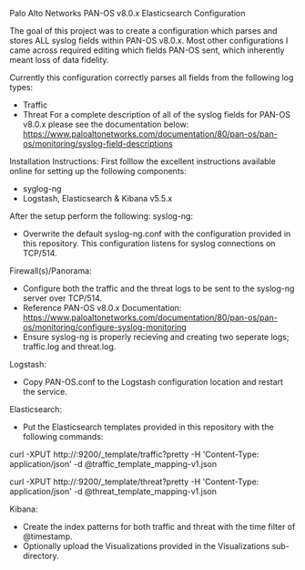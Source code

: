Palo Alto Networks PAN-OS v8.0.x Elasticsearch Configuration

The goal of this project was to create a configuration which parses and stores ALL syslog fields within PAN-OS v8.0.x. Most other configurations I came across required editing which fields PAN-OS sent, which inherently meant loss of data fidelity.

Currently this configuration correctly parses all fields from the following log types:
- Traffic
- Threat
For a complete description of all of the syslog fields for PAN-OS v8.0.x please see the documentation below:
https://www.paloaltonetworks.com/documentation/80/pan-os/pan-os/monitoring/syslog-field-descriptions

Installation Instructions:
First folllow the excellent instructions available online for setting up the following components:
- syglog-ng
- Logstash, Elasticsearch & Kibana v5.5.x

After the setup perform the following:
syslog-ng:
- Overwrite the default syslog-ng.conf with the configuration provided in this repository. This configuration listens for syslog connections on TCP/514.

Firewall(s)/Panorama: 
- Configure both the traffic and the threat logs to be sent to the syslog-ng server over TCP/514. 
- Reference PAN-OS v8.0.x Documentation: https://www.paloaltonetworks.com/documentation/80/pan-os/pan-os/monitoring/configure-syslog-monitoring
- Ensure syslog-ng is properly recieving and creating two seperate logs; traffic.log and threat.log. 

Logstash:
- Copy PAN-OS.conf to the Logstash configuration location and restart the service.

Elasticsearch:
- Put the Elasticsearch templates provided in this repository with the following commands:

curl -XPUT http://<your-elasticsearch-server>:9200/_template/traffic?pretty -H 'Content-Type: application/json' -d @traffic_template_mapping-v1.json

curl -XPUT http://<your-elasticsearch-server>:9200/_template/threat?pretty -H 'Content-Type: application/json' -d @threat_template_mapping-v1.json

Kibana:
- Create the index patterns for both traffic and threat with the time filter of @timestamp.
- Optionally upload the Visualizations provided in the Visualizations sub-directory.
